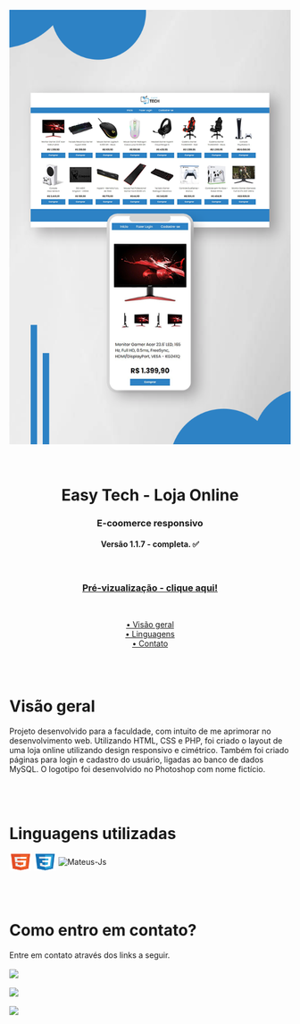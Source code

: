 <p align = "center">
  <img src = "loja_readme.png" alt = "mockup" />
</p>

<br>

<div align = "center">
<h1>Easy Tech - Loja Online</h1>
</div>

<h3 align = "center">
  E-coomerce responsivo
</h3>

<h4 align = "center">
	Versão 1.1.7 - completa. ✅
</h4>
<br>
<h3 align = "center">
<a href="https://htmlpreview.github.io/?https://github.com/matealves/easytech-loja/blob/main/index.html" target="_blank">Pré-vizualização - clique aqui!
</a> 
</h3>

<br>

<p align="center">
 <a href="#visao">• Visão geral</a> <br>
 <a href="#leng">• Linguagens</a> <br>
 <a href="#contato">• Contato</a>  
</p>
<br>
<br>

<div id="visao">
<h1>  Visão geral </h1>
Projeto desenvolvido para a faculdade, com intuito de me aprimorar no desenvolvimento web. Utilizando HTML, CSS e PHP, foi criado o layout de uma loja online utilizando design responsivo e cimétrico. Também foi criado páginas para login e cadastro do usuário, ligadas ao banco de dados MySQL. O logotipo foi desenvolvido no Photoshop com nome fictício.

</div>
<br>
<br>
<br>

<div id="leng">
<h1>  Linguagens utilizadas </h1>


 <img align="center" alt="Mateus-HTML" height="30" width="40" src="https://raw.githubusercontent.com/devicons/devicon/master/icons/html5/html5-original.svg">
  <img align="center" alt="Mateus-CSS" height="30" width="40" src="https://raw.githubusercontent.com/devicons/devicon/master/icons/css3/css3-original.svg">
  <img align="center" alt="Mateus-Js" height="30" width="40" src="https://cdn.jsdelivr.net/gh/devicons/devicon/icons/php/php-plain.svg">

</div>
<br>
<br>
<br>

<div id="contato">
<h1> Como entro em contato? </h1>

Entre em contato através dos links a seguir.
<br>
<br>
<a href="https://www.linkedin.com/in/mateusalvesds/" target="_blank"><img src="https://img.shields.io/badge/-LinkedIn-%230077B5?style=for-the-badge&logo=linkedin&logoColor=white" target="_blank"></a>

<a href = "mailto:contatomateusalves@hotmail.com"><img src="https://img.shields.io/badge/Microsoft_Outlook-0078D4?style=for-the-badge&logo=microsoft-outlook&logoColor=white" target="_blank"></a>

<a href="https://api.whatsapp.com/send?phone=+5511966616365" target="_blank"><img src="https://img.shields.io/badge/WhatsApp-25D366?style=for-the-badge&logo=whatsapp&logoColor=white" target="_blank"></a>

</div>
<br>
<br>
<br>